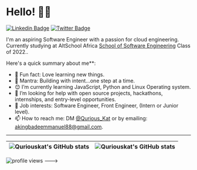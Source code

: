 # Hello! 👋🏾

[![Linkedin Badge](https://img.shields.io/badge/-LinkedIn-3B7EBF?style=for-the-badge&logo=Linkedin&logoColor=white&link=https://www.linkedin.com/in/emmanuel-akingbade)](https://www.linkedin.com/in/emmanuel-akingbade) [![Twitter Badge](https://img.shields.io/badge/-@Qurious_Kat-3B7EBF?style=for-the-badge&logo=twitter&logoColor=white&link=https://twitter.com/Qurious_Kat)](https://twitter.com/Qurious_Kat)

I'm an aspiring Software Engineer with a passion for cloud engineering. Currently studying at AltSchool Africa [School of Software Engineering](https://altschoolafrica.com/schools/engineering) Class of 2022..

Here's a quick summary about me**:

- 💙 Fun fact: Love learning new things.
- 🌱 Mantra: Building with intent...one step at a time.
- 😊 I’m currently learning JavaScript, Python and Linux Operating system.
- 💞️ I’m looking for help with open source projects, hackathons, internships, and entry-level opportunities.
- 💼 Job interests: Software Engineer, Front Engineer, (Intern or Junior level).
- 📫 How to reach me: DM [@Qurious_Kat](https://twitter.com/Qurious_Kat) or by emailing: akingbadeemmanuel88@gmail.com.
---

| <img align="center" src="https://github-readme-stats.vercel.app/api?username=Quriouskat&show_icons=true&include_all_commits=true&hide_border=true" alt="Quriouskat's GitHub stats" /> | <img align="center" src="https://github-readme-stats.vercel.app/api/top-langs/?username=Quriouskat&langs_count=8&layout=compact&hide=php&hide_border=true" alt="Quriouskat's GitHub stats" /> |
| ------------- | ------------- |

<img src="https://gpvc.arturio.dev/Quriouskat" alt="profile views">
--->


